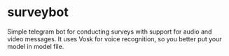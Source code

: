 # surveybot
Simple telegram bot for conducting surveys with support for audio and video messages. It uses Vosk for voice
recognition, so you better put your model in model file.
